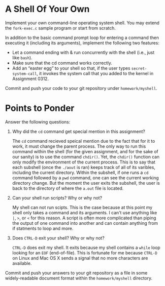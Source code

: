# A Shell Of Your Own

Implement your own command-line operating system shell. You may extend the `fork-exec.c` sample program or start from scratch.

In addition to the basic command prompt loop for entering a command then executing it (including its arguments), implement the following two features:

* Let a command ending with & run concurrently with the shell (i.e., just like `bash`).
* Make sure that the cd command works correctly.
* Add an “easter egg” to your shell so that, if the user types `secret-system-call`, it invokes the system call that you added to the kernel in Assignment 0312.

Commit and push your code to your git repository under `homework/myshell`.

# Points to Ponder

Answer the following questions:

1. Why did the `cd` command get special mention in this assignment?

   The `cd` command recieved speical mention due to the fact that for it to work, it must change the parent process. The only way to run this command within the shell (for the given assignment, and for the sake of our sanity) is to use the command `chdir()`. Yet, the `chdir()` function can only modify the environment of the current process. This is to say that each subshell (once the `./aout` is ran) keeps track of all of its varibles, including the current directory. Within the subshell, if one runs a `cd` command followed by a `pwd` command, one can see the current working directory change. But the moment the user exits the subshell, the user is back to the directory of where the `a.out` file is located.

2. Can your shell run scripts? Why or why not?

   My shell can not run scipts. This is the case because at this point my shell only takes a command and its arguments. I can't use anything like `|`, `>`, or `<` for this reason. A script is often more complicated than piping the output of one command into another and can contain anything from if statments to loop and more.

3. Does `CTRL-D` exit your shell? Why or why not?

   `CTRL-D` does exit my shell. It exits because my shell contains a `while` loop looking for an `EOF` (end-of-file). This is fortunate for me because `CTRL-D` on Linux and Mac OS X sends a signal that no more characters are available.

Commit and push your answers to your git repository as a file in some widely-readable document format within the `homework/myshell` directory.